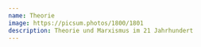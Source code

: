 ```yaml
---
name: Theorie
image: https://picsum.photos/1800/1801
description: Theorie und Marxismus im 21 Jahrhundert
---
```

